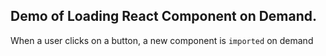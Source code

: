## Demo of Loading React Component on Demand.

When a user clicks on a button, a new component is `imported` on demand

